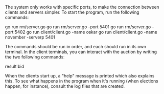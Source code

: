 The system only works with specific ports, to make the connection between clients and servers simpler. To start the program, run the following commands:

go run rm/server.go
go run rm/server.go -port 5401
go run rm/server.go -port 5402
go run client/client.go -name oskar
go run client/client.go -name november -serverp 5401

The commands should be run in order, and each should run in its own terminal. In the client terminals, you can interact with the auction by writing the two following commands:

result
bid <integer>

When the clients start up, a "help" message is printed which also explains this. To see what happens in the program when it's running (when elections happen, for instance), consult the log files that are created.